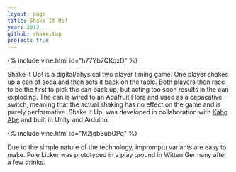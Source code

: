 ```yaml
---
layout: page
title: Shake It Up!
year: 2013
github: shakeitup
project: true
--- 
```


{% include vine.html id="h77Yb7QKqxD" %}

Shake It Up! is a digital/physical two player timing game. One player shakes up a can of soda and then sets it back on the table. Both players then race to be the first to pick the can back up, but acting too soon results in the can exploding. The can is wired to an Adafruit Flora and used as a capacative switch, meaning that the actual shaking has no effect on the game and is purely performative. Shake It Up! was developed in collaboration with [Kaho Abe](http://kahoabe.net/) and built in Unity and Arduino.

{% include vine.html id="M2jqb3ubOPq" %}

Due to the simple nature of the technology, impromptu variants are easy to make. Pole Licker was prototyped in a play ground in Witten Germany after a few drinks.